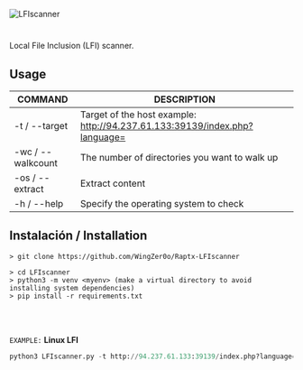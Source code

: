 ![LFIscanner](https://user-images.githubusercontent.com/75953873/177439268-5a14bd8b-c2ce-4ba1-98a8-e014bd9e0829.png)

<h1 align="center"></h1>

Local File Inclusion (LFI) scanner.

## Usage
| COMMAND | DESCRIPTION |
| ------------- | ------------- |
| -t / --target | Target of the host example: http://94.237.61.133:39139/index.php?language= |
| -wc / --walkcount | The number of directories you want to walk up |
| -os / --extract | Extract content |
| -h / --help | Specify the operating system to check |

## Instalación / Installation
```
> git clone https://github.com/WingZer0o/Raptx-LFIscanner

> cd LFIscanner
> python3 -m venv <myenv> (make a virtual directory to avoid installing system dependencies)   
> pip install -r requirements.txt
```

</br>

</br>


`EXAMPLE:` **Linux LFI**
```python
python3 LFIscanner.py -t http://94.237.61.133:39139/index.php?language= -wc 0 -os linux
```